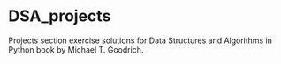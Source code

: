 # DSA_projects
Projects section exercise solutions for Data Structures and Algorithms in Python book by Michael T. Goodrich.
